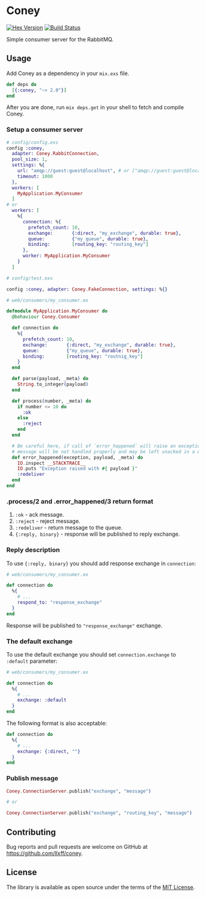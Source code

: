 # Coney

[![Hex Version](http://img.shields.io/hexpm/v/coney.svg)](https://hex.pm/packages/coney)
[![Build Status](https://travis-ci.org/llxff/coney.svg?branch=master)](https://travis-ci.org/llxff/coney)

Simple consumer server for the RabbitMQ.

## Usage

Add Coney as a dependency in your `mix.exs` file.

```elixir
def deps do
  [{:coney, "~> 2.0"}]
end
```

After you are done, run `mix deps.get` in your shell to fetch and compile Coney.

### Setup a consumer server

```elixir
# config/config.exs
config :coney,
  adapter: Coney.RabbitConnection,
  pool_size: 1,
  settings: %{
    url: "amqp://guest:guest@localhost", # or ["amqp://guest:guest@localhost", "amqp://guest:guest@other_host"]
    timeout: 1000
  },
  workers: [
    MyApplication.MyConsumer
  ]
# or
  workers: [
    %{
      connection: %{
        prefetch_count: 10,
        exchange:       {:direct, "my_exchange", durable: true},
        queue:          {"my_queue", durable: true},
        binding:        [routing_key: "routing_key"]
      },
      worker: MyApplication.MyConsumer
    }
  ]
```

```elixir
# config/test.exs

config :coney, adapter: Coney.FakeConnection, settings: %{}
```

```elixir
# web/consumers/my_consumer.ex

defmodule MyApplication.MyConsumer do
  @behaviour Coney.Consumer

  def connection do
    %{
      prefetch_count: 10,
      exchange:       {:direct, "my_exchange", durable: true},
      queue:          {"my_queue", durable: true},
      binding:        [routing_key: "routnig_key"]
    }
  end

  def parse(payload, _meta) do
    String.to_integer(payload)
  end

  def process(number, _meta) do
    if number <= 10 do
      :ok
    else
      :reject
    end
  end

  # Be careful here, if call of `error_happened` will raise an exception, 
  # message will be not handled properly and may be left unacked in a queue
  def error_happened(exception, payload, _meta) do
    IO.inspect __STACKTRACE__
    IO.puts "Exception raised with #{ payload }"
    :redeliver
  end
end
```

### .process/2 and .error_happened/3 return format

1. `:ok` - ack message.
1. `:reject` - reject message.
1. `:redeliver` - return message to the queue.
1. `{:reply, binary}` - response will be published to reply exchange.

### Reply description

To use `{:reply, binary}` you should add response exchange in `connection`:

```elixir
# web/consumers/my_consumer.ex

def connection do
  %{
    # ...
    respond_to: "response_exchange"
  }
end
```

Response will be published to `"response_exchange"` exchange.

### The default exchange

To use the default exchange you should set `connection.exchange` to `:default` parameter:

```elixir
# web/consumers/my_consumer.ex

def connection do
  %{
    # ...
    exchange: :default
  }
end
```
The following format is also acceptable:

```elixir
def connection do
  %{
    # ...
    exchange: {:direct, ""}
  }
end
```

### Publish message

```elixir
Coney.ConnectionServer.publish("exchange", "message")

# or

Coney.ConnectionServer.publish("exchange", "routing_key", "message")
```

## Contributing

Bug reports and pull requests are welcome on GitHub at https://github.com/llxff/coney.

## License

The library is available as open source under the terms of the [MIT License](http://opensource.org/licenses/MIT).
